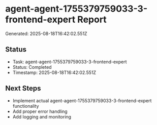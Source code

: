 # agent-agent-1755379759033-3-frontend-expert Report

Generated: 2025-08-18T16:42:02.551Z

## Status
- Task: agent-agent-1755379759033-3-frontend-expert
- Status: Completed
- Timestamp: 2025-08-18T16:42:02.551Z

## Next Steps
- Implement actual agent-agent-1755379759033-3-frontend-expert functionality
- Add proper error handling
- Add logging and monitoring
